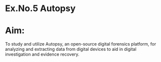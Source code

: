 # Ex.No.5 Autopsy
# Aim: 
To study and utilize Autopsy, an open-source digital forensics platform, for analyzing and extracting data from digital devices to aid in digital investigation and evidence recovery.


